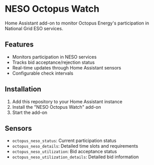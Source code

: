# NESO Octopus Watch

Home Assistant add-on to monitor Octopus Energy's participation in National Grid ESO services.

## Features

- Monitors participation in NESO services
- Tracks bid acceptance/rejection status
- Real-time updates through Home Assistant sensors
- Configurable check intervals

## Installation

1. Add this repository to your Home Assistant instance
2. Install the "NESO Octopus Watch" add-on
3. Start the add-on

## Sensors

- `octopus_neso_status`: Current participation status
- `octopus_neso_details`: Detailed time slots and requirements
- `octopus_neso_utilization`: Bid acceptance status
- `octopus_neso_utilization_details`: Detailed bid information 